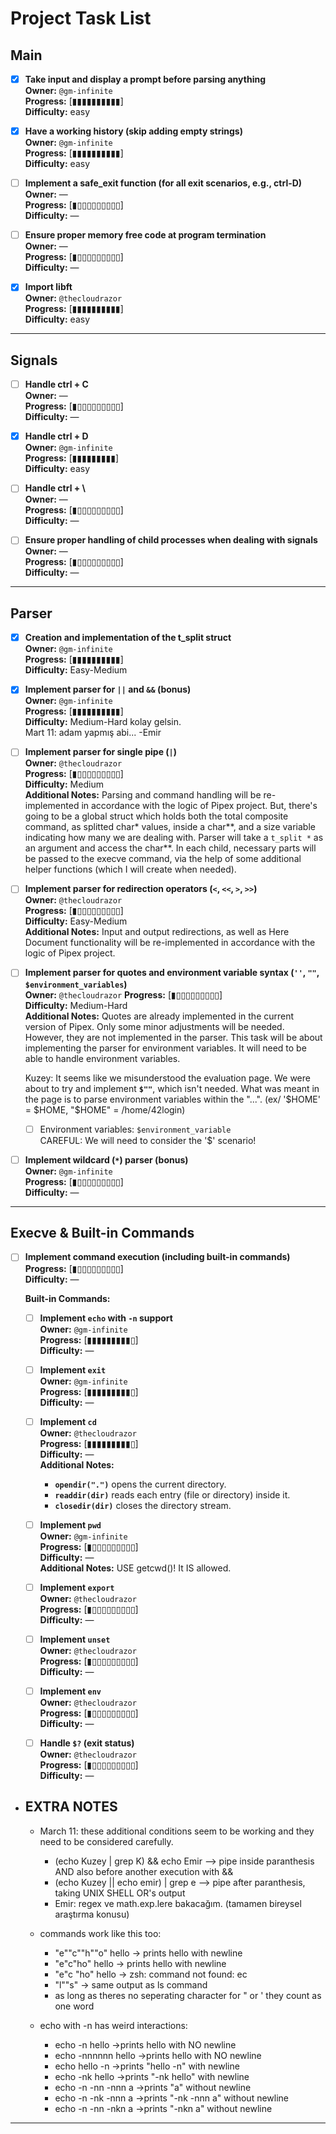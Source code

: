 # Project Task List

## Main

- [x] **Take input and display a prompt before parsing anything**  
  **Owner:** `@gm-infinite`  
  **Progress:** [▮▮▮▮▮▮▮▮▮▮]  
  **Difficulty:** easy

- [x] **Have a working history (skip adding empty strings)**  
  **Owner:** `@gm-infinite`  
  **Progress:** [▮▮▮▮▮▮▮▮▮▮]  
  **Difficulty:** easy

- [ ] **Implement a safe_exit function (for all exit scenarios, e.g., ctrl-D)**  
  **Owner:** —  
  **Progress:** [▮▯▯▯▯▯▯▯▯▯]  
  **Difficulty:** —

- [ ] **Ensure proper memory free code at program termination**  
  **Owner:** —  
  **Progress:** [▮▯▯▯▯▯▯▯▯▯]  
  **Difficulty:** —

- [x] **Import libft**  
  **Owner:** `@thecloudrazor`  
  **Progress:** [▮▮▮▮▮▮▮▮▮▮]  
  **Difficulty:** easy

---

## Signals

- [ ] **Handle ctrl + C**  
  **Owner:** —  
  **Progress:** [▮▯▯▯▯▯▯▯▯▯]  
  **Difficulty:** —

- [x] **Handle ctrl + D**  
  **Owner:** `@gm-infinite`  
  **Progress:** [▮▮▮▮▮▮▮▮▮]  
  **Difficulty:** easy

- [ ] **Handle ctrl + \\**  
  **Owner:** —  
  **Progress:** [▮▯▯▯▯▯▯▯▯▯]  
  **Difficulty:** —

- [ ] **Ensure proper handling of child processes when dealing with signals**  
  **Owner:** —  
  **Progress:** [▮▯▯▯▯▯▯▯▯▯]  
  **Difficulty:** —

---

## Parser

- [x] **Creation and implementation of the t_split struct**  
  **Owner:** `@gm-infinite`  
  **Progress:** [▮▮▮▮▮▮▮▮▮▮]  
  **Difficulty:** Easy-Medium

- [x] **Implement parser for `||` and `&&` (bonus)**  
  **Owner:** `@gm-infinite`  
  **Progress:** [▮▮▮▮▮▮▮▮▮▮]  
  **Difficulty:** Medium-Hard kolay gelsin.  
                  Mart 11: adam yapmış abi... -Emir

- [ ] **Implement parser for single pipe (`|`)**  
  **Owner:** `@thecloudrazor`  
  **Progress:** [▮▯▯▯▯▯▯▯▯▯]  
  **Difficulty:** Medium  
  **Additional Notes:** Parsing and command handling will be re-implemented in accordance with the logic of Pipex project. But, there's going to be a global struct which holds both the total composite command, as splitted char* values, inside a char**, and a size variable indicating how many we are dealing with. Parser will take a `t_split *` as an argument and access the char**. In each child, necessary parts will be passed to the execve command, via the help of some additional helper functions (which I will create when needed).

- [ ] **Implement parser for redirection operators (`<`, `<<`, `>`, `>>`)**  
  **Owner:** `@thecloudrazor`  
  **Progress:** [▮▯▯▯▯▯▯▯▯▯]  
  **Difficulty:** Easy-Medium  
  **Additional Notes:** Input and output redirections, as well as Here Document functionality will be re-implemented in accordance with the logic of Pipex project. 

- [ ] **Implement parser for quotes and environment variable syntax (`''`, `""`, `$environment_variables`)**  
  **Owner:** `@thecloudrazor`
  **Progress:** [▮▯▯▯▯▯▯▯▯▯]  
  **Difficulty:** Medium-Hard  
  **Additional Notes:** Quotes are already implemented in the current version of Pipex. Only some minor adjustments will be needed. However, they are not implemented in the parser. This task will be about implementing the parser for environment variables. It will need to be able to handle environment variables.
  
  Kuzey: It seems like we misunderstood the evaluation page. We were about to try and implement **`$""`**, which isn't needed. What was meant in the page is to parse environment variables within the "...". (ex/ '$HOME' = $HOME, "$HOME" = /home/42login)  
    - [ ] Environment variables:                  `$environment_variable`  
  CAREFUL: We will need to consider the '$' scenario!  

- [ ] **Implement wildcard (`*`) parser (bonus)**  
  **Owner:** `@gm-infinite`  
  **Progress:** [▮▯▯▯▯▯▯▯▯▯]  
  **Difficulty:** —

---

## Execve & Built-in Commands

- [ ] **Implement command execution (including built-in commands)**  
  **Progress:** [▮▯▯▯▯▯▯▯▯▯]  
  **Difficulty:** —

  **Built-in Commands:**
  - [ ] **Implement `echo` with `-n` support**  
    **Owner:** `@gm-infinite`  
    **Progress:** [▮▮▮▮▮▮▮▮▮▯]  
    **Difficulty:** —  

  - [ ] **Implement `exit`**  
    **Owner:** `@gm-infinite`  
    **Progress:** [▮▮▮▮▮▮▮▮▮▯]  
    **Difficulty:** —  

  - [ ] **Implement `cd`**  
    **Owner:** `@thecloudrazor`  
    **Progress:** [▮▮▮▮▮▮▮▮▮▯]  
    **Difficulty:** —  
    **Additional Notes:**  
    - **`opendir(".")`** opens the current directory.  
    - **`readdir(dir)`** reads each entry (file or directory) inside it.  
    - **`closedir(dir)`** closes the directory stream. 

  - [ ] **Implement `pwd`**  
    **Owner:** `@gm-infinite`  
    **Progress:** [▮▯▯▯▯▯▯▯▯▯]  
    **Difficulty:** —  
    **Additional Notes:** USE getcwd()! It IS allowed.  

  - [ ] **Implement `export`**  
    **Owner:** `@thecloudrazor`  
    **Progress:** [▮▯▯▯▯▯▯▯▯▯]  
    **Difficulty:** —  

  - [ ] **Implement `unset`**  
    **Owner:** `@thecloudrazor`  
    **Progress:** [▮▯▯▯▯▯▯▯▯▯]  
    **Difficulty:** —  

  - [ ] **Implement `env`**  
    **Owner:** `@thecloudrazor`  
    **Progress:** [▮▯▯▯▯▯▯▯▯▯]  
    **Difficulty:** —  

  - [ ] **Handle `$?` (exit status)**  
    **Owner:** `@thecloudrazor`  
    **Progress:** [▮▯▯▯▯▯▯▯▯▯]  
    **Difficulty:** —

- ## EXTRA NOTES
  - March 11: these additional conditions seem to be working and they need to be considered carefully.
    - (echo Kuzey | grep K) && echo Emir    -->   pipe inside paranthesis AND also before another execution with &&
    - (echo Kuzey || echo emir) | grep e    -->   pipe after paranthesis, taking UNIX SHELL OR's output
    - Emir: regex ve math.exp.lere bakacağım. (tamamen bireysel araştırma konusu)

  - commands work like this too:
    - "e""c""h""o" hello -> prints hello with newline
    - "e"c"ho" hello     -> prints hello with newline
    - "e"c "ho" hello    -> zsh: command not found: ec
    - "l""s"             -> same output as ls command
    - as long as theres no seperating character for " or ' they count as one word

  - echo with -n has weird interactions:
    - echo -n hello      ->prints hello with NO newline
    - echo -nnnnnn hello ->prints hello with NO newline
    - echo hello -n      ->prints "hello -n" with newline
    - echo -nk hello     ->prints "-nk hello" with newline
    - echo -n -nn -nnn a ->prints "a" without newline
    - echo -n -nk -nnn a ->prints "-nk -nnn a" without newline
    - echo -n -nn -nkn a ->prints "-nkn a" without newline
---
